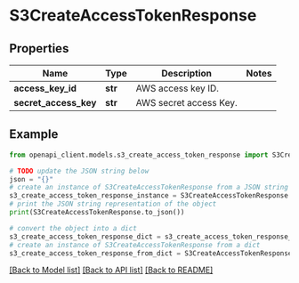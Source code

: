 # S3CreateAccessTokenResponse


## Properties

Name | Type | Description | Notes
------------ | ------------- | ------------- | -------------
**access_key_id** | **str** | AWS access key ID. | 
**secret_access_key** | **str** | AWS secret access Key. | 

## Example

```python
from openapi_client.models.s3_create_access_token_response import S3CreateAccessTokenResponse

# TODO update the JSON string below
json = "{}"
# create an instance of S3CreateAccessTokenResponse from a JSON string
s3_create_access_token_response_instance = S3CreateAccessTokenResponse.from_json(json)
# print the JSON string representation of the object
print(S3CreateAccessTokenResponse.to_json())

# convert the object into a dict
s3_create_access_token_response_dict = s3_create_access_token_response_instance.to_dict()
# create an instance of S3CreateAccessTokenResponse from a dict
s3_create_access_token_response_from_dict = S3CreateAccessTokenResponse.from_dict(s3_create_access_token_response_dict)
```
[[Back to Model list]](../README.md#documentation-for-models) [[Back to API list]](../README.md#documentation-for-api-endpoints) [[Back to README]](../README.md)


